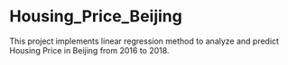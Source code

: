 # Housing_Price_Beijing

This project implements linear regression method to analyze and predict Housing Price in Beijing from 2016 to 2018. 
